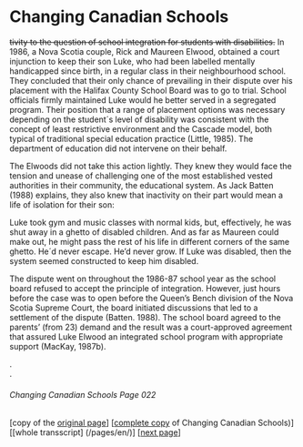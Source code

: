 # Changing Canadian Schools
~~tivity to the question of school integration for students with disabilities.~~
In 1986, a Nova Scotia couple, Rick and Maureen Elwood,
obtained a court injunction to keep their son Luke, who had
been labelled mentally handicapped since birth, in a regular
class in their neighbourhood school. They concluded that their
only chance of prevailing in their dispute over his placement
with the Halifax County School Board was to go to trial. School
officials firmly maintained Luke would he better served in a
segregated program. Their position that a range of placement
options was necessary depending on the student´s level of
disability was consistent with the concept of least restrictive
environment and the Cascade model, both typical of traditional
special education practice (Little, 1985). The department of
education did not intervene on their behalf.  

The Elwoods did not take this action lightly. They knew they
would face the tension and unease of challenging one of the
most established vested authorities in their community, the
educational system. As Jack Batten (1988) explains, they also
knew that inactivity on their part would mean a life of
isolation for their son:  

Luke took gym and music classes with normal kids, but,
effectively, he was shut away in a ghetto of disabled
children. And as far as Maureen could make out, he might
pass the rest of his life in different corners of the
same ghetto. He´d never escape. He’d never grow. If Luke
was disabled, then the system seemed constructed to keep
him disabled.  

The dispute went on throughout the 1986-87 school year as the
school board refused to accept the principle of integration.
However, just hours before the case was to open before the
Queen’s Bench division of the Nova Scotia Supreme Court, the
board initiated discussions that led to a settlement of the
dispute (Batten. 1988). The school board agreed to the parents’
(from 23) demand and the result was a court-approved agreement
that assured Luke Elwood an integrated school program with
appropriate support (MacKay, 1987b).  

.  
.  
###### Changing Canadian Schools Page 022

[copy of the [original page](/copies-from-original/CCS022.png)]
[[complete copy](/copies-from-original/BestCopy_Changing_Canadian_Schools_Perspectives_on_Disability_and_Inclusion.pdf) of Changing Canadian Schools)]
[[whole transscript] (/pages/en/)]
[[next page](Changing_Canadian_Schools-023)]
